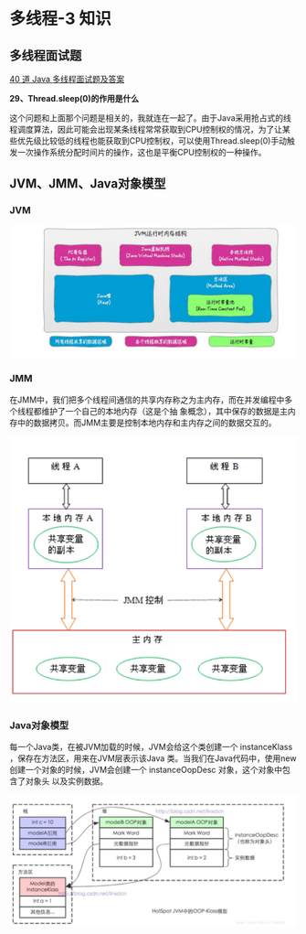 # 多线程-3 知识



## 多线程面试题

[40 道 Java 多线程面试题及答案](https://blog.csdn.net/qq_20282955/article/details/104278219)

**29、Thread.sleep(0)的作用是什么**

这个问题和上面那个问题是相关的，我就连在一起了。由于Java采用抢占式的线程调度算法，因此可能会出现某条线程常常获取到CPU控制权的情况，为了让某些优先级比较低的线程也能获取到CPU控制权，可以使用Thread.sleep(0)手动触发一次操作系统分配时间片的操作，这也是平衡CPU控制权的一种操作。



## JVM、JMM、Java对象模型

### JVM

![image.png](images/java4.png)

### JMM

在JMM中，我们把多个线程间通信的共享内存称之为主内存，⽽在并发编程中多个线程都维护了⼀个⾃⼰的本地内存（这是个抽 象概念），其中保存的数据是主内存中的数据拷⻉。⽽JMM主要是控制本地内存和主内存之间的数据交互的。 

![image.png](images/java3.png)

### Java对象模型

每⼀个Java类，在被JVM加载的时候，JVM会给这个类创建⼀个 instanceKlass ，保存在⽅法区，⽤来在JVM层表⽰该Java 类。当我们在Java代码中，使⽤new创建⼀个对象的时候，JVM会创建⼀个 instanceOopDesc 对象，这个对象中包含了对象头 以及实例数据。

![image.png](images/java2.png)



####  